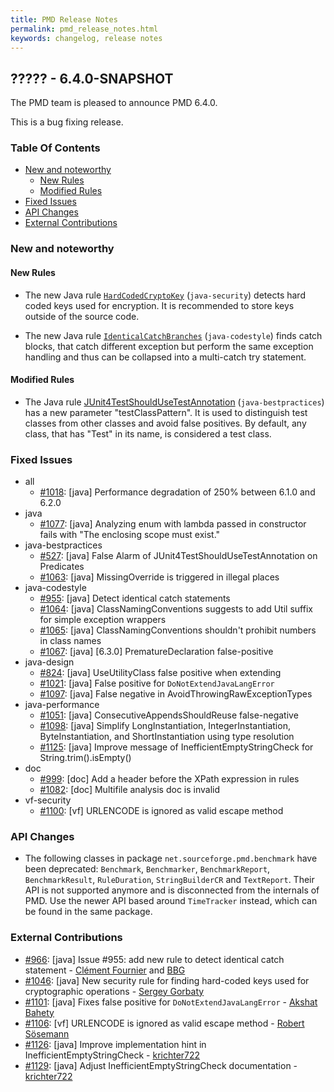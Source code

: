 ```yaml
---
title: PMD Release Notes
permalink: pmd_release_notes.html
keywords: changelog, release notes
---
```


## ????? - 6.4.0-SNAPSHOT

The PMD team is pleased to announce PMD 6.4.0.

This is a bug fixing release.

### Table Of Contents

* [New and noteworthy](#new-and-noteworthy)
    *   [New Rules](#new-rules)
    *   [Modified Rules](#modified-rules)
* [Fixed Issues](#fixed-issues)
* [API Changes](#api-changes)
* [External Contributions](#external-contributions)

### New and noteworthy

#### New Rules

*   The new Java rule [`HardCodedCryptoKey`](pmd_rules_java_security.html#hardcodedcryptokey) (`java-security`)
    detects hard coded keys used for encryption. It is recommended to store keys outside of the source code.

*   The new Java rule [`IdenticalCatchBranches`](pmd_rules_java_codestyle.html#identicalcatchbranches) (`java-codestyle`)
    finds catch blocks,
    that catch different exception but perform the same exception handling and thus can be collapsed into a
    multi-catch try statement.

#### Modified Rules

*   The Java rule [JUnit4TestShouldUseTestAnnotation](pmd_rules_java_bestpractices.html#junit4testshouldusetestannotation) (`java-bestpractices`)
    has a new parameter "testClassPattern". It is used to distinguish test classes from other classes and
    avoid false positives. By default, any class, that has "Test" in its name, is considered a test class.

### Fixed Issues

*   all
    *   [#1018](https://github.com/pmd/pmd/issues/1018): \[java] Performance degradation of 250% between 6.1.0 and 6.2.0
*   java
    *   [#1077](https://github.com/pmd/pmd/issues/1077): \[java] Analyzing enum with lambda passed in constructor fails with "The enclosing scope must exist."
*   java-bestpractices
    *   [#527](https://github.com/pmd/pmd/issues/572): \[java] False Alarm of JUnit4TestShouldUseTestAnnotation on Predicates
    *   [#1063](https://github.com/pmd/pmd/issues/1063): \[java] MissingOverride is triggered in illegal places
*   java-codestyle
    *   [#955](https://github.com/pmd/pmd/issues/955): \[java] Detect identical catch statements
    *   [#1064](https://github.com/pmd/pmd/issues/1064): \[java] ClassNamingConventions suggests to add Util suffix for simple exception wrappers
    *   [#1065](https://github.com/pmd/pmd/issues/1065): \[java] ClassNamingConventions shouldn't prohibit numbers in class names
    *   [#1067](https://github.com/pmd/pmd/issues/1067): \[java] [6.3.0] PrematureDeclaration false-positive
*   java-design
    *   [#824](https://github.com/pmd/pmd/issues/824): \[java] UseUtilityClass false positive when extending
    *   [#1021](https://github.com/pmd/pmd/issues/1021): \[java] False positive for `DoNotExtendJavaLangError`
    *   [#1097](https://github.com/pmd/pmd/pull/1097): \[java] False negative in AvoidThrowingRawExceptionTypes
*   java-performance
    *   [#1051](https://github.com/pmd/pmd/issues/1051): \[java] ConsecutiveAppendsShouldReuse false-negative
    *   [#1098](https://github.com/pmd/pmd/pull/1098): \[java] Simplify LongInstantiation, IntegerInstantiation, ByteInstantiation, and ShortInstantiation using type resolution
    *   [#1125](https://github.com/pmd/pmd/issues/1125): \[java] Improve message of InefficientEmptyStringCheck for String.trim().isEmpty()
*   doc
    *   [#999](https://github.com/pmd/pmd/issues/999): \[doc] Add a header before the XPath expression in rules
    *   [#1082](https://github.com/pmd/pmd/issues/1082): \[doc] Multifile analysis doc is invalid
*   vf-security
    *   [#1100](https://github.com/pmd/pmd/issues/1100): \[vf] URLENCODE is ignored as valid escape method

### API Changes

* The following classes in package `net.sourceforge.pmd.benchmark` have been deprecated: `Benchmark`, `Benchmarker`,
  `BenchmarkReport`, `BenchmarkResult`, `RuleDuration`, `StringBuilderCR` and `TextReport`. Their API is not supported anymore
  and is disconnected from the internals of PMD. Use the newer API based around `TimeTracker` instead, which can be found
  in the same package.


### External Contributions

*   [#966](https://github.com/pmd/pmd/pull/966): \[java] Issue #955: add new rule to detect identical catch statement - [Clément Fournier](https://github.com/oowekyala) and [BBG](https://github.com/djydewang)
*   [#1046](https://github.com/pmd/pmd/pull/1046): \[java] New security rule for finding hard-coded keys used for cryptographic operations - [Sergey Gorbaty](https://github.com/sgorbaty)
*   [#1101](https://github.com/pmd/pmd/pull/1101): \[java] Fixes false positive for `DoNotExtendJavaLangError`  - [Akshat Bahety](https://github.com/akshatbahety)
*   [#1106](https://github.com/pmd/pmd/pull/1106): \[vf] URLENCODE is ignored as valid escape method - [Robert Sösemann](https://github.com/rsoesemann)
*   [#1126](https://github.com/pmd/pmd/pull/1126): \[java] Improve implementation hint in InefficientEmptyStringCheck - [krichter722](https://github.com/krichter722)
*   [#1129](https://github.com/pmd/pmd/pull/1129): \[java] Adjust InefficientEmptyStringCheck documentation - [krichter722](https://github.com/krichter722)
